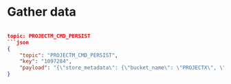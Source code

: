 # Gather data
```json

topic: PROJECTM_CMD_PERSIST
```json
{
    "topic": "PROJECTM_CMD_PERSIST",
    "key": "1097284",
    "payload": "{\"store_metadata\": {\"bucket_name\": \"PROJECTX\", \"scope_name\": \"AZDO\", \"collection_name\": \"USER_STORY\", \"store_id\": \"store_x\", \"store_type\": \"couchbase\"}, \"payload\": {\"id\": 1097284, \"rev\": 7, \"fields\": {\"System.Id\": 1097284, \"System.AreaId\": 15634, \"System.AreaPath\": \"Software\\\\Customers and Emerging Markets\\\\Rapid Response\\\\Project\\\\N2 Chapmans Peak Project Team\", \"System.TeamProject\": \"Software\", \"System.NodeName\": \"N2 Chapmans Peak Project Team\", \"System.AreaLevel1\": \"Software\", \"System.AreaLevel2\": \"Customers and Emerging Markets\", \"System.AreaLevel3\": \"Rapid Response\", \"System.AreaLevel4\": \"Project\", \"System.AreaLevel5\": \"N2 Chapmans Peak Project Team\", \"System.Rev\": 7, \"System.AuthorizedDate\": \"2023-08-31T11:41:47.02Z\", \"System.RevisedDate\": \"9999-01-01T00:00:00Z\", \"System.IterationId\": 25211, \"System.IterationPath\": \"Software\\\\Non-Aligned\\\\Customers and Emerging Markets\\\\Teams\\\\N2 Chapmans Peak Project Team\\\\2023\\\\Sprint 12 2023\", \"System.IterationLevel1\": \"Software\", \"System.IterationLevel2\": \"Non-Aligned\", \"System.IterationLevel3\": \"Customers and Emerging Markets\", \"System.IterationLevel4\": \"Teams\", \"System.IterationLevel5\": \"N2 Chapmans Peak Project Team\", \"System.IterationLevel6\": \"2023\", \"System.IterationLevel7\": \"Sprint 12 2023\", \"System.WorkItemType\": \"Feature\", \"System.State\": \"New\", \"System.Reason\": \"New\", \"System.AssignedTo\": {\"displayName\": \"Thebe Kgabo\", \"url\": \"https://spsprodweu1.vssps.visualstudio.com/Ada621ffd-3496-420c-9ac6-838f0548e8bc/_apis/Identities/c24c8300-3a11-6893-af45-e0a5f0c6c27e\", \"_links\": {\"avatar\": {\"href\": \"https://dev.azure.com/Derivco/_apis/GraphProfile/MemberAvatars/aad.YzI0YzgzMDAtM2ExMS03ODkzLWFmNDUtZTBhNWYwYzZjMjdl\"}}, \"id\": \"c24c8300-3a11-6893-af45-e0a5f0c6c27e\", \"uniqueName\": \"Thebe.Kgabo@derivco.co.za\", \"imageUrl\": \"https://dev.azure.com/Derivco/_apis/GraphProfile/MemberAvatars/aad.YzI0YzgzMDAtM2ExMS03ODkzLWFmNDUtZTBhNWYwYzZjMjdl\", \"descriptor\": \"aad.YzI0YzgzMDAtM2ExMS03ODkzLWFmNDUtZTBhNWYwYzZjMjdl\"}, \"System.CreatedDate\": \"2023-08-21T12:23:18.74Z\", \"System.CreatedBy\": {\"displayName\": \"Simon Stipcich\", \"url\": \"https://spsprodweu1.vssps.visualstudio.com/Ada621ffd-3496-420c-9ac6-838f0548e8bc/_apis/Identities/9adfe0de-95da-6431-b89a-26de89c96ae6\", \"_links\": {\"avatar\": {\"href\": \"https://dev.azure.com/Derivco/_apis/GraphProfile/MemberAvatars/aad.OWFkZmUwZGUtOTVkYS03NDMxLWI4OWEtMjZkZTg5Yzk2YWU2\"}}, \"id\": \"9adfe0de-95da-6431-b89a-26de89c96ae6\", \"uniqueName\": \"Simon.Stipcich@derivco.co.za\", \"imageUrl\": \"https://dev.azure.com/Derivco/_apis/GraphProfile/MemberAvatars/aad.OWFkZmUwZGUtOTVkYS03NDMxLWI4OWEtMjZkZTg5Yzk2YWU2\", \"descriptor\": \"aad.OWFkZmUwZGUtOTVkYS03NDMxLWI4OWEtMjZkZTg5Yzk2YWU2\"}, \"System.ChangedDate\": \"2023-08-31T11:41:47.02Z\", \"System.ChangedBy\": {\"displayName\": \"Simon Stipcich\", \"url\": \"https://spsprodweu1.vssps.visualstudio.com/Ada621ffd-3496-420c-9ac6-838f0548e8bc/_apis/Identities/9adfe0de-95da-6431-b89a-26de89c96ae6\", \"_links\": {\"avatar\": {\"href\": \"https://dev.azure.com/Derivco/_apis/GraphProfile/MemberAvatars/aad.OWFkZmUwZGUtOTVkYS03NDMxLWI4OWEtMjZkZTg5Yzk2YWU2\"}}, \"id\": \"9adfe0de-95da-6431-b89a-26de89c96ae6\", \"uniqueName\": \"Simon.Stipcich@derivco.co.za\", \"imageUrl\": \"https://dev.azure.com/Derivco/_apis/GraphProfile/MemberAvatars/aad.OWFkZmUwZGUtOTVkYS03NDMxLWI4OWEtMjZkZTg5Yzk2YWU2\", \"descriptor\": \"aad.OWFkZmUwZGUtOTVkYS03NDMxLWI4OWEtMjZkZTg5Yzk2YWU2\"}, \"System.AuthorizedAs\": {\"displayName\": \"Simon Stipcich\", \"url\": \"https://spsprodweu1.vssps.visualstudio.com/Ada621ffd-3496-420c-9ac6-838f0548e8bc/_apis/Identities/9adfe0de-95da-6431-b89a-26de89c96ae6\", \"_links\": {\"avatar\": {\"href\": \"https://dev.azure.com/Derivco/_apis/GraphProfile/MemberAvatars/aad.OWFkZmUwZGUtOTVkYS03NDMxLWI4OWEtMjZkZTg5Yzk2YWU2\"}}, \"id\": \"9adfe0de-95da-6431-b89a-26de89c96ae6\", \"uniqueName\": \"Simon.Stipcich@derivco.co.za\", \"imageUrl\": \"https://dev.azure.com/Derivco/_apis/GraphProfile/MemberAvatars/aad.OWFkZmUwZGUtOTVkYS03NDMxLWI4OWEtMjZkZTg5Yzk2YWU2\", \"descriptor\": \"aad.OWFkZmUwZGUtOTVkYS03NDMxLWI4OWEtMjZkZTg5Yzk2YWU2\"}, \"System.PersonId\": 138647280, \"System.Watermark\": 4770733, \"System.CommentCount\": 0, \"System.Title\": \"Monitor and Control quality of Deployment\\u00a0\", \"System.BoardColumn\": \"New\", \"System.BoardColumnDone\": false, \"Microsoft.VSTS.Common.StateChangeDate\": \"2023-08-21T12:23:18.74Z\", \"Microsoft.VSTS.Common.Priority\": 2, \"Microsoft.VSTS.Common.StackRank\": 1999974231.0, \"Microsoft.VSTS.Common.ValueArea\": \"Business\", \"Custom.IsBlocked\": false, \"WEF_9E20C18CBEAC4ED7B5A63E15F11F86BD_System.ExtensionMarker\": true, \"WEF_9E20C18CBEAC4ED7B5A63E15F11F86BD_Kanban.Column\": \"New\", \"WEF_9E20C18CBEAC4ED7B5A63E15F11F86BD_Kanban.Column.Done\": false, \"Custom.isExternalTeamDependency\": false, \"WEF_6E3DBFFF1DCB43A9B5F96114AB60C963_System.ExtensionMarker\": true, \"WEF_6E3DBFFF1DCB43A9B5F96114AB60C963_Kanban.Column\": \"New\", \"WEF_6E3DBFFF1DCB43A9B5F96114AB60C963_Kanban.Column.Done\": false, \"WEF_3085C204866E4BCBA6F677B3C8367045_System.ExtensionMarker\": true, \"WEF_3085C204866E4BCBA6F677B3C8367045_Kanban.Column\": \"New\", \"WEF_3085C204866E4BCBA6F677B3C8367045_Kanban.Column.Done\": false, \"WEF_87AD27ADBCA3419D96103CB2807CED8A_System.ExtensionMarker\": true, \"WEF_87AD27ADBCA3419D96103CB2807CED8A_Kanban.Column\": \"New\", \"WEF_87AD27ADBCA3419D96103CB2807CED8A_Kanban.Column.Done\": false, \"System.Tags\": \"FEATURE; ProjectTemplate; SDET; WICreationTool-Clone-230821-1\", \"System.Parent\": 1097252}, \"relations\": [{\"rel\": \"System.LinkTypes.Hierarchy-Forward\", \"url\": \"https://dev.azure.com/Derivco/31fcfce5-c6a2-4173-8ad2-c9535f3f83bd/_apis/wit/workItems/1097316\", \"attributes\": {\"isLocked\": false, \"name\": \"Child\"}}, {\"rel\": \"System.LinkTypes.Hierarchy-Forward\", \"url\": \"https://dev.azure.com/Derivco/31fcfce5-c6a2-4173-8ad2-c9535f3f83bd/_apis/wit/workItems/1097420\", \"attributes\": {\"isLocked\": false, \"name\": \"Child\"}}, {\"rel\": \"System.LinkTypes.Hierarchy-Forward\", \"url\": \"https://dev.azure.com/Derivco/31fcfce5-c6a2-4173-8ad2-c9535f3f83bd/_apis/wit/workItems/1097398\", \"attributes\": {\"isLocked\": false, \"name\": \"Child\"}}, {\"rel\": \"System.LinkTypes.Hierarchy-Reverse\", \"url\": \"https://dev.azure.com/Derivco/31fcfce5-c6a2-4173-8ad2-c9535f3f83bd/_apis/wit/workItems/1097252\", \"attributes\": {\"isLocked\": false, \"name\": \"Parent\"}}], \"_links\": {\"self\": {\"href\": \"https://dev.azure.com/Derivco/31fcfce5-c6a2-4173-8ad2-c9535f3f83bd/_apis/wit/workItems/1097284\"}, \"workItemUpdates\": {\"href\": \"https://dev.azure.com/Derivco/31fcfce5-c6a2-4173-8ad2-c9535f3f83bd/_apis/wit/workItems/1097284/updates\"}, \"workItemRevisions\": {\"href\": \"https://dev.azure.com/Derivco/31fcfce5-c6a2-4173-8ad2-c9535f3f83bd/_apis/wit/workItems/1097284/revisions\"}, \"workItemComments\": {\"href\": \"https://dev.azure.com/Derivco/31fcfce5-c6a2-4173-8ad2-c9535f3f83bd/_apis/wit/workItems/1097284/comments\"}, \"html\": {\"href\": \"https://dev.azure.com/Derivco/31fcfce5-c6a2-4173-8ad2-c9535f3f83bd/_workitems/edit/1097284\"}, \"workItemType\": {\"href\": \"https://dev.azure.com/Derivco/31fcfce5-c6a2-4173-8ad2-c9535f3f83bd/_apis/wit/workItemTypes/Feature\"}, \"fields\": {\"href\": \"https://dev.azure.com/Derivco/31fcfce5-c6a2-4173-8ad2-c9535f3f83bd/_apis/wit/fields\"}}, \"url\": \"https://dev.azure.com/Derivco/31fcfce5-c6a2-4173-8ad2-c9535f3f83bd/_apis/wit/workItems/1097284\"}}"
}
```